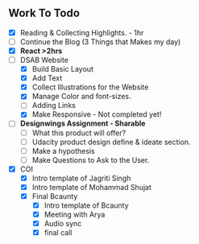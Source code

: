 ## Work To Todo
- [x] Reading & Collecting Highlights. - 1hr
- [ ] Continue the Blog (3 Things that Makes my day)
- [x] **React >2hrs**
- [ ] DSAB Website
  - [x] Build Basic Layout
  - [x] Add Text
  - [x] Collect Illustrations for the Website
  - [x] Manage Color and font-sizes.
  - [ ] Adding Links
  - [x] Make Responsive - Not completed yet!
- [ ] **Designwings Assignment - Sharable**
  - [ ] What this product will offer?
  - [ ] Udacity product design define & ideate section.
  - [ ] Make a hypothesis
  - [ ] Make Questions to Ask to the User.
- [x] COI 
  - [x] Intro template of Jagriti Singh
  - [x] Intro template of Mohammad Shujat
  - [x] Final Bcaunty
    - [x] Intro template of Bcaunty
    - [x] Meeting with Arya
    - [x] Audio sync
    - [x] final call
